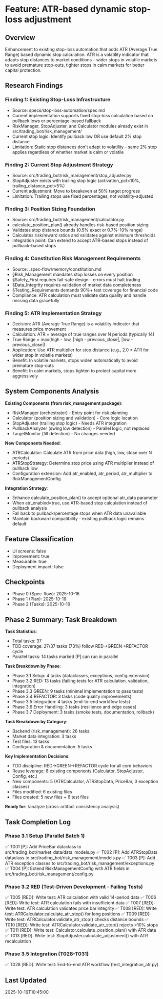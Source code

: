 # Feature: ATR-based dynamic stop-loss adjustment

## Overview

Enhancement to existing stop-loss automation that adds ATR (Average True Range) based dynamic stop calculation. ATR is a volatility indicator that adapts stop distances to market conditions - wider stops in volatile markets to avoid premature stop-outs, tighter stops in calm markets for better capital protection.

## Research Findings

### Finding 1: Existing Stop-Loss Infrastructure
- Source: specs/stop-loss-automation/spec.md
- Current implementation supports fixed stop-loss calculation based on pullback lows or percentage-based fallback
- RiskManager, StopAdjuster, and Calculator modules already exist in src/trading_bot/risk_management/
- Current stop logic: Identify pullback low OR use default 2% stop distance
- Limitation: Static stop distances don't adapt to volatility - same 2% stop applies regardless of whether market is calm or volatile

### Finding 2: Current Stop Adjustment Strategy
- Source: src/trading_bot/risk_management/stop_adjuster.py
- StopAdjuster exists with trailing stop logic (activation_pct=10%, trailing_distance_pct=5%)
- Current adjustment: Move to breakeven at 50% target progress
- Limitation: Trailing stops use fixed percentages, not volatility-adjusted

### Finding 3: Position Sizing Foundation
- Source: src/trading_bot/risk_management/calculator.py
- calculate_position_plan() already handles risk-based position sizing
- Validates stop distance bounds (0.5% exact or 0.7%-10% range)
- Calculates risk/reward ratios and validates against minimum thresholds
- Integration point: Can extend to accept ATR-based stops instead of pullback-based stops

### Finding 4: Constitution Risk Management Requirements
- Source: .spec-flow/memory/constitution.md
- §Risk_Management mandates stop losses on every position
- §Safety_First requires fail-safe design - errors must halt trading
- §Data_Integrity requires validation of market data completeness
- §Testing_Requirements demands 90%+ test coverage for financial code
- Compliance: ATR calculation must validate data quality and handle missing data gracefully

### Finding 5: ATR Implementation Strategy
- Decision: ATR (Average True Range) is a volatility indicator that measures price movement
- Calculation: ATR = average of true ranges over N periods (typically 14)
- True Range = max(high - low, |high - previous_close|, |low - previous_close|)
- Application: Use ATR multiplier for stop distance (e.g., 2.0 * ATR for wider stop in volatile markets)
- Benefit: In volatile markets, stops widen automatically to avoid premature stop-outs
- Benefit: In calm markets, stops tighten to protect capital more aggressively

## System Components Analysis

**Existing Components (from risk_management package)**:
- RiskManager (orchestrator) - Entry point for risk planning
- Calculator (position sizing and validation) - Core logic location
- StopAdjuster (trailing stop logic) - Needs ATR integration
- PullbackAnalyzer (swing low detection) - Parallel logic, not replaced
- TargetMonitor (fill detection) - No changes needed

**New Components Needed**:
- ATRCalculator: Calculate ATR from price data (high, low, close over N periods)
- ATRStopStrategy: Determine stop price using ATR multiplier instead of pullback low
- Configuration extension: Add atr_enabled, atr_period, atr_multiplier to RiskManagementConfig

**Integration Strategy**:
- Enhance calculate_position_plan() to accept optional atr_data parameter
- When atr_enabled=true, use ATR-based stop calculation instead of pullback analysis
- Fall back to pullback/percentage stops when ATR data unavailable
- Maintain backward compatibility - existing pullback logic remains default

## Feature Classification
- UI screens: false
- Improvement: true
- Measurable: true
- Deployment impact: false

## Checkpoints
- Phase 0 (Spec-flow): 2025-10-16
- Phase 1 (Plan): 2025-10-16
- Phase 2 (Tasks): 2025-10-16

## Phase 2 Summary: Task Breakdown

**Task Statistics**:
- Total tasks: 37
- TDD coverage: 27/37 tasks (73%) follow RED→GREEN→REFACTOR cycle
- Parallel tasks: 14 tasks marked [P] can run in parallel

**Task Breakdown by Phase**:
- Phase 3.1 Setup: 4 tasks (dataclasses, exceptions, config extension)
- Phase 3.2 RED: 13 tasks (failing tests for ATR calculation, validation, integration)
- Phase 3.3 GREEN: 9 tasks (minimal implementation to pass tests)
- Phase 3.4 REFACTOR: 3 tasks (code quality improvements)
- Phase 3.5 Integration: 4 tasks (end-to-end workflow tests)
- Phase 3.6 Error Handling: 3 tasks (resilience and edge cases)
- Phase 3.7 Deployment: 3 tasks (smoke tests, documentation, rollback)

**Task Breakdown by Category**:
- Backend (risk_management): 26 tasks
- Market data integration: 3 tasks
- Test files: 13 tasks
- Configuration & documentation: 5 tasks

**Key Implementation Decisions**:
- TDD discipline: RED→GREEN→REFACTOR cycle for all core behaviors
- Reuse leverage: 8 existing components (Calculator, StopAdjuster, Config, etc.)
- New components: 5 (ATRCalculator, ATRStopData, PriceBar, 3 exception classes)
- Files modified: 6 existing files
- Files created: 5 new files + 6 test files

**Ready for**: /analyze (cross-artifact consistency analysis)

## Task Completion Log

### Phase 3.1 Setup (Parallel Batch 1)
✅ T001 [P]: Add PriceBar dataclass to src/trading_bot/market_data/data_models.py
✅ T002 [P]: Add ATRStopData dataclass to src/trading_bot/risk_management/models.py
✅ T003 [P]: Add ATR exception classes to src/trading_bot/risk_management/exceptions.py
✅ T004 [P]: Extend RiskManagementConfig with ATR fields in src/trading_bot/risk_management/config.py

### Phase 3.2 RED (Test-Driven Development - Failing Tests)
✅ T005 [RED]: Write test: ATR calculation with valid 14-period data
✅ T006 [RED]: Write test: ATR calculation fails with insufficient data
✅ T007 [RED]: Write test: ATR calculation validates price bar integrity
✅ T008 [RED]: Write test: ATRCalculator.calculate_atr_stop() for long positions
✅ T009 [RED]: Write test: ATRCalculator.validate_atr_stop() checks distance bounds
✅ T010 [RED]: Write test: ATRCalculator.validate_atr_stop() rejects >10% stops
✅ T011 [RED]: Write test: Calculator.calculate_position_plan() with ATR data
✅ T013 [RED]: Write test: StopAdjuster.calculate_adjustment() with ATR recalculation

### Phase 3.5 Integration (T028-T031)
✅ T028 [RED]: Write test: End-to-end ATR workflow (test_integration_atr.py)

## Last Updated
2025-10-16T10:45:00
